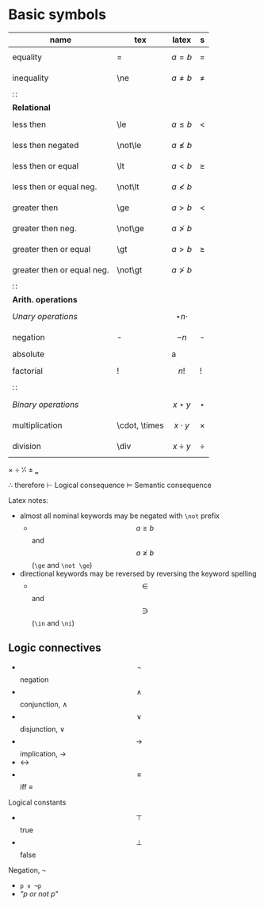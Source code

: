 # Basic symbols


| name                       | tex           | latex           | s |
|----------------------------|---------------|-----------------|---|
| equality                   | =             | $$a =   b$$     | = |
| inequality                 | \ne           | $$a \ne b$$     | ≠ |
| ∷                          |               |                 |   |
| **Relational**             |               |                 |   |
| less then                  | \le           | $$a \le b$$     | < |
| less then negated          | \not\le       | $$a \not\le b$$ |   |
| less then or equal         | \lt           | $$a \lt b$$     | ≥ |
| less then or equal neg.    | \not\lt       | $$a \not\lt b$$ |   |
| greater then               | \ge           | $$a \gt b$$     | < |
| greater then neg.          | \not\ge       | $$a \not\gt b$$ |   |
| greater then or equal      | \gt           | $$a \gt b$$     | ≥ |
| greater then or equal neg. | \not\gt       | $$a \not\gt b$$ |   |
| ∷                          |               |                 |   |
| **Arith. operations**      |               |                 |   |
| *Unary operations*         |               | $$\star n \cdot$$|   |
| negation                   | -             | $$-n$$          | - |
| absolute                   | |a|           | $$|n|$$         | - |
| factorial                  | !             | $$n!$$          | ! |
| ∷                          |               |                 |   |
| *Binary operations*        |               | $$x \star y$$   | ⋆ |
| multiplication             | \cdot, \times | $$x \cdot y$$   | × |
| division                   | \div          | $$x \div  y$$   | ÷ |



× ÷ ⁒ ± ‗

∴ therefore 
⊢ Logical consequence
⊨ Semantic consequence


Latex notes:
- almost all nominal keywords may be negated with `\not` prefix
  - $$a \ge b$$ and $$a \not \ge b$$ (`\ge` and `\not \ge`)
- directional keywords may be reversed by reversing the keyword spelling
  - $$\in$$ and $$\ni$$ (`\in` and `\ni`)



## Logic connectives

- $$\lnot $$ negation
- $$\land $$ conjunction, ∧
- $$\lor  $$ disjunction, ∨
- $$\to   $$ implication, →
- ↔
- $$\equiv$$ iff ≡

Logical constants
- $$\top  $$ true
- $$\bot  $$ false

Negation, `¬`
- `p ∨ ¬p`
- *"p or not p"*

